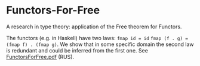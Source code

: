 # Functors-For-Free
A research in type theory: application of the Free theorem for Functors.

The functors (e.g. in Haskell) have two laws: 
`fmap id = id` 
`fmap (f . g) = (fmap f) . (fmap g)`. 
We show that in some specific domain the second law is redundant and could be inferred from the first one.
See [FunctorsForFree.pdf](https://github.com/demarkok/Functors-For-Free/master/FunctorsForFree.pdf) (RUS).
